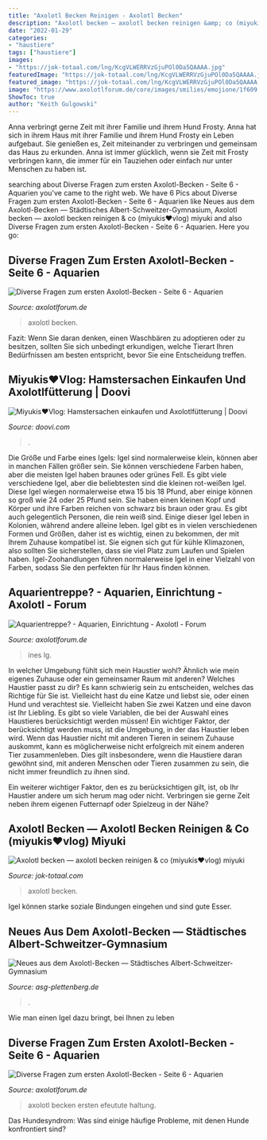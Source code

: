 ```yaml
---
title: "Axolotl Becken Reinigen - Axolotl Becken"
description: "Axolotl becken — axolotl becken reinigen &amp; co (miyukis♥vlog) miyuki"
date: "2022-01-29"
categories:
- "haustiere"
tags: ["haustiere"]
images:
- "https://jok-totaal.com/lng/KcgVLWERRVzGjuPOl0Da5QAAAA.jpg"
featuredImage: "https://jok-totaal.com/lng/KcgVLWERRVzGjuPOl0Da5QAAAA.jpg"
featured_image: "https://jok-totaal.com/lng/KcgVLWERRVzGjuPOl0Da5QAAAA.jpg"
image: "https://www.axolotlforum.de/core/images/smilies/emojione/1f609.png"
ShowToc: true
author: "Keith Gulgowski"
---
```



Anna verbringt gerne Zeit mit ihrer Familie und ihrem Hund Frosty.
Anna hat sich in ihrem Haus mit ihrer Familie und ihrem Hund Frosty ein Leben aufgebaut. Sie genießen es, Zeit miteinander zu verbringen und gemeinsam das Haus zu erkunden. Anna ist immer glücklich, wenn sie Zeit mit Frosty verbringen kann, die immer für ein Tauziehen oder einfach nur unter Menschen zu haben ist.

	

		
searching about Diverse Fragen zum ersten Axolotl-Becken - Seite 6 - Aquarien you've came to the right web. We have 6 Pics about Diverse Fragen zum ersten Axolotl-Becken - Seite 6 - Aquarien like Neues aus dem Axolotl-Becken — Städtisches Albert-Schweitzer-Gymnasium, Axolotl becken — axolotl becken reinigen &amp; co (miyukis♥vlog) miyuki and also Diverse Fragen zum ersten Axolotl-Becken - Seite 6 - Aquarien. Here you go:
		
    
## Diverse Fragen Zum Ersten Axolotl-Becken - Seite 6 - Aquarien

<img loading=lazy src="https://abload.de/img/20161224_231148nfsw3.jpg" onerror="this.onerror=null;this.src='https://tse3.mm.bing.net/th?id=OIP.p8G2ZA9yBbooHAuakqd-WQFNC7&amp;pid=15.1';" alt="Diverse Fragen zum ersten Axolotl-Becken - Seite 6 - Aquarien">

_Source: axolotlforum.de_

>axolotl becken. 

	

Fazit: Wenn Sie daran denken, einen Waschbären zu adoptieren oder zu besitzen, sollten Sie sich unbedingt erkundigen, welche Tierart Ihren Bedürfnissen am besten entspricht, bevor Sie eine Entscheidung treffen.

    
## Miyukis♥Vlog: Hamstersachen Einkaufen Und Axolotlfütterung | Doovi

<img loading=lazy src="https://i.ytimg.com/vi/t9inacBPqgQ/hqdefault.jpg" onerror="this.onerror=null;this.src='https://tse4.mm.bing.net/th?id=OIP.0qjfvyMSGqfsf-w40h3iKgHaFj&amp;pid=15.1';" alt="Miyukis♥Vlog: Hamstersachen einkaufen und Axolotlfütterung | Doovi">

_Source: doovi.com_

>. 

	

Die Größe und Farbe eines Igels: Igel sind normalerweise klein, können aber in manchen Fällen größer sein. Sie können verschiedene Farben haben, aber die meisten Igel haben braunes oder grünes Fell.
Es gibt viele verschiedene Igel, aber die beliebtesten sind die kleinen rot-weißen Igel. Diese Igel wiegen normalerweise etwa 15 bis 18 Pfund, aber einige können so groß wie 24 oder 25 Pfund sein. Sie haben einen kleinen Kopf und Körper und ihre Farben reichen von schwarz bis braun oder grau. Es gibt auch gelegentlich Personen, die rein weiß sind. Einige dieser Igel leben in Kolonien, während andere alleine leben.
Igel gibt es in vielen verschiedenen Formen und Größen, daher ist es wichtig, einen zu bekommen, der mit Ihrem Zuhause kompatibel ist. Sie eignen sich gut für kühle Klimazonen, also sollten Sie sicherstellen, dass sie viel Platz zum Laufen und Spielen haben. Igel-Zoohandlungen führen normalerweise Igel in einer Vielzahl von Farben, sodass Sie den perfekten für Ihr Haus finden können.

    
## Aquarientreppe? - Aquarien, Einrichtung - Axolotl - Forum

<img loading=lazy src="https://www.axolotlforum.de/core/images/smilies/emojione/1f609.png" onerror="this.onerror=null;this.src='https://tse4.mm.bing.net/th?id=OIP.biXcp5x30nYuDRqBMYK4_wAAAA&amp;pid=15.1';" alt="Aquarientreppe? - Aquarien, Einrichtung - Axolotl - Forum">

_Source: axolotlforum.de_

>ines lg. 

	

In welcher Umgebung fühlt sich mein Haustier wohl? Ähnlich wie mein eigenes Zuhause oder ein gemeinsamer Raum mit anderen?
Welches Haustier passt zu dir? Es kann schwierig sein zu entscheiden, welches das Richtige für Sie ist. Vielleicht hast du eine Katze und liebst sie, oder einen Hund und verachtest sie. Vielleicht haben Sie zwei Katzen und eine davon ist Ihr Liebling. Es gibt so viele Variablen, die bei der Auswahl eines Haustieres berücksichtigt werden müssen!
Ein wichtiger Faktor, der berücksichtigt werden muss, ist die Umgebung, in der das Haustier leben wird. Wenn das Haustier nicht mit anderen Tieren in seinem Zuhause auskommt, kann es möglicherweise nicht erfolgreich mit einem anderen Tier zusammenleben. Dies gilt insbesondere, wenn die Haustiere daran gewöhnt sind, mit anderen Menschen oder Tieren zusammen zu sein, die nicht immer freundlich zu ihnen sind.

Ein weiterer wichtiger Faktor, den es zu berücksichtigen gilt, ist, ob Ihr Haustier andere um sich herum mag oder nicht. Verbringen sie gerne Zeit neben ihrem eigenen Futternapf oder Spielzeug in der Nähe?

    
## Axolotl Becken — Axolotl Becken Reinigen &amp; Co (miyukis♥vlog) Miyuki

<img loading=lazy src="https://jok-totaal.com/lng/KcgVLWERRVzGjuPOl0Da5QAAAA.jpg" onerror="this.onerror=null;this.src='https://tse2.mm.bing.net/th?id=OIP.bCQfBuYKUDd7PnYWWRIKpQAAAA&amp;pid=15.1';" alt="Axolotl becken — axolotl becken reinigen &amp; co (miyukis♥vlog) miyuki">

_Source: jok-totaal.com_

>axolotl becken. 

	

Igel können starke soziale Bindungen eingehen und sind gute Esser.

    
## Neues Aus Dem Axolotl-Becken — Städtisches Albert-Schweitzer-Gymnasium

<img loading=lazy src="https://www.asg-plettenberg.de/wp-content/uploads/2016/08/alter-Axolotl-250x166.jpg" onerror="this.onerror=null;this.src='https://tse3.mm.bing.net/th?id=OIP.KRG67du2Nbb_6L39JFyQkAAAAA&amp;pid=15.1';" alt="Neues aus dem Axolotl-Becken — Städtisches Albert-Schweitzer-Gymnasium">

_Source: asg-plettenberg.de_

>. 

	

Wie man einen Igel dazu bringt, bei Ihnen zu leben

    
## Diverse Fragen Zum Ersten Axolotl-Becken - Seite 6 - Aquarien

<img loading=lazy src="https://abload.de/img/h6r20.jpg" onerror="this.onerror=null;this.src='https://tse1.mm.bing.net/th?id=OIP.Z3eQPplqHp8ccTpcbMuGcgHaEK&amp;pid=15.1';" alt="Diverse Fragen zum ersten Axolotl-Becken - Seite 6 - Aquarien">

_Source: axolotlforum.de_

>axolotl becken ersten efeutute haltung. 

	

Das Hundesyndrom: Was sind einige häufige Probleme, mit denen Hunde konfrontiert sind?

